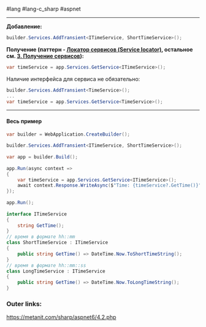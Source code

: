 #lang #lang-c_sharp #aspnet

---
**Добавление:**
```csharp
builder.Services.AddTransient<ITimeService, ShortTimeService>();
```

**Получение (паттерн - [Локатор сервисов (Service locator)](8.%20Patterns/Проектирование/Порождающие/Локатор%20сервисов%20(Service%20locator).md), остальное см. [3. Получение сервисов](2.%20Frameworks/С-sharp%20-%20ASP.NET/ASP.NET%20Core/2.%20DI/3.%20Получение%20сервисов.md)):**
```csharp
var timeService = app.Services.GetService<ITimeService>(); 
```

Наличие интерфейса для сервиса не обязательно:
```csharp
builder.Services.AddTransient<TimeService>();
...
var timeService = app.Services.GetService<TimeService>();
```

---

#### Весь пример

```csharp
var builder = WebApplication.CreateBuilder();
 
builder.Services.AddTransient<ITimeService, ShortTimeService>();
 
var app = builder.Build();
 
app.Run(async context =>
{
    var timeService = app.Services.GetService<ITimeService>(); 
    await context.Response.WriteAsync($"Time: {timeService?.GetTime()}");
});
 
app.Run();
 
interface ITimeService
{
    string GetTime();
}
// время в формате hh::mm
class ShortTimeService : ITimeService
{
    public string GetTime() => DateTime.Now.ToShortTimeString();
}
// время в формате hh::mm::ss
class LongTimeService : ITimeService
{
    public string GetTime() => DateTime.Now.ToLongTimeString();
}
```

### Outer links:
https://metanit.com/sharp/aspnet6/4.2.php